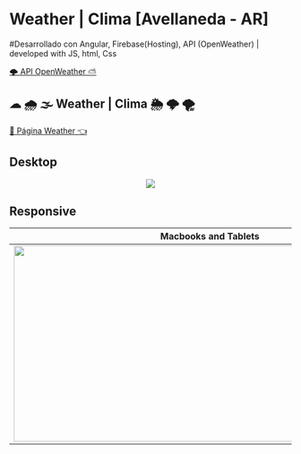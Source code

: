 # Weather | Clima [Avellaneda - AR] 
#Desarrollado con Angular, Firebase(Hosting), API (OpenWeather) | developed with JS, html, Css


<p><a href='https://openweathermap.org/' target='_blank'>🌩 API OpenWeather ⛅<a/></p>

## ☁ 🌧 🌫  Weather | Clima  🌦 🌩 🌪 
<a href='https://weather-jbr.web.app/' target='_blank'>🚀 Página Weather 👈<a/>


## Desktop
<p align="center">
  <img src='https://github.com/Jhossymarbalderrama/weather/assets/52534649/89125e9f-32c1-4548-b2fc-0375f56ee339'/>
</p>

  ## Responsive
| Macbooks and Tablets  | Smartphones |
| ------------- | ------------- |
| <img src='https://github.com/Jhossymarbalderrama/weather/assets/52534649/b53ed7f2-15a4-44f8-adbd-8995f6a248e7' width="700" height="350" /> |  <img src='https://github.com/Jhossymarbalderrama/weather/assets/52534649/def06655-9f04-409b-8af5-c8cfa06e2ac8' width="170" height="350" />  |

